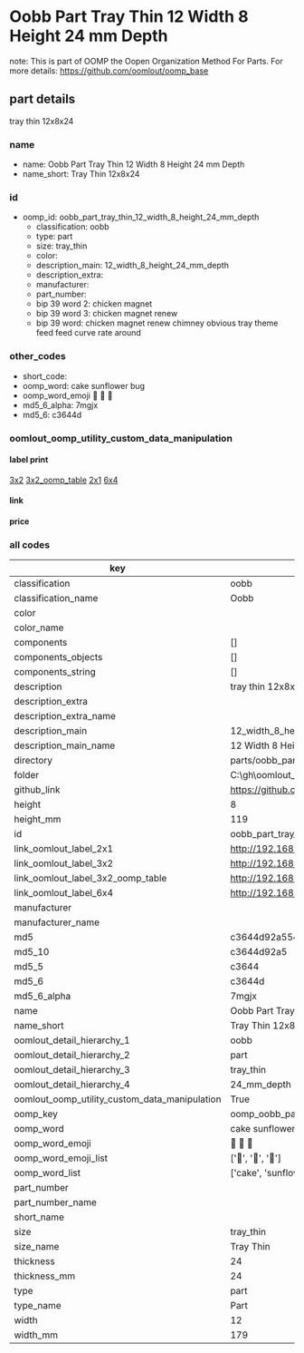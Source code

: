 # Oobb Part Tray Thin 12 Width 8 Height 24 mm Depth  

note: This is part of OOMP the Oopen Organization Method For Parts. For more details: https://github.com/oomlout/oomp_base

##  part details
  



tray thin 12x8x24



### name
* name: Oobb Part Tray Thin 12 Width 8 Height 24 mm Depth
* name_short: Tray Thin 12x8x24 
### id
* oomp_id: oobb_part_tray_thin_12_width_8_height_24_mm_depth
  * classification: oobb
  * type: part
  * size: tray_thin
  * color: 
  * description_main: 12_width_8_height_24_mm_depth
  * description_extra: 
  * manufacturer: 
  * part_number: 
  * bip 39 word 2: chicken magnet
  * bip 39 word 3: chicken magnet renew
  * bip 39 word: chicken magnet renew chimney obvious tray theme feed feed curve rate around

### other_codes
* short_code: 
* oomp_word: cake sunflower bug
* oomp_word_emoji :cake: :sunflower: :bug:
* md5_6_alpha: 7mgjx
* md5_6: c3644d






### oomlout_oomp_utility_custom_data_manipulation
#### label print
[3x2](http://192.168.1.245:1112/?label=oomp%207mgjx)
[3x2_oomp_table](http://192.168.1.108:1112/?label=oomp%207mgjx)
[2x1](http://192.168.1.242:1112/?label=oomp%207mgjx)
[6x4](http://192.168.1.55:1112/?label=oomp%207mgjx)    

#### link

                              

#### price







### all codes 
| key | value |  
| --- | --- |  
| classification | oobb |  
| classification_name | Oobb |  
| color |  |  
| color_name |  |  
| components | [] |  
| components_objects | [] |  
| components_string | [] |  
| description | tray thin 12x8x24 |  
| description_extra |  |  
| description_extra_name |  |  
| description_main | 12_width_8_height_24_mm_depth |  
| description_main_name | 12 Width 8 Height 24 mm Depth |  
| directory | parts/oobb_part_tray_thin_12_width_8_height_24_mm_depth |  
| folder | C:\gh\oomlout_oobb_version_4_generated_parts\parts\oobb_part_tray_thin_12_width_8_height_24_mm_depth |  
| github_link | https://github.com/oomlout/oomlout_oomp_part_src/tree/main/parts/oobb_part_tray_thin_12_width_8_height_24_mm_depth |  
| height | 8 |  
| height_mm | 119 |  
| id | oobb_part_tray_thin_12_width_8_height_24_mm_depth |  
| link_oomlout_label_2x1 | http://192.168.1.242:1112/?label=oomp%207mgjx |  
| link_oomlout_label_3x2 | http://192.168.1.245:1112/?label=oomp%207mgjx |  
| link_oomlout_label_3x2_oomp_table | http://192.168.1.108:1112/?label=oomp%207mgjx |  
| link_oomlout_label_6x4 | http://192.168.1.55:1112/?label=oomp%207mgjx |  
| manufacturer |  |  
| manufacturer_name |  |  
| md5 | c3644d92a554bc039ecc52816c61793d |  
| md5_10 | c3644d92a5 |  
| md5_5 | c3644 |  
| md5_6 | c3644d |  
| md5_6_alpha | 7mgjx |  
| name | Oobb Part Tray Thin 12 Width 8 Height 24 mm Depth |  
| name_short | Tray Thin 12x8x24  |  
| oomlout_detail_hierarchy_1 | oobb |  
| oomlout_detail_hierarchy_2 | part |  
| oomlout_detail_hierarchy_3 | tray_thin |  
| oomlout_detail_hierarchy_4 | 24_mm_depth |  
| oomlout_oomp_utility_custom_data_manipulation | True |  
| oomp_key | oomp_oobb_part_tray_thin_12_width_8_height_24_mm_depth |  
| oomp_word | cake sunflower bug |  
| oomp_word_emoji | :cake: :sunflower: :bug: |  
| oomp_word_emoji_list | [':cake:', ':sunflower:', ':bug:'] |  
| oomp_word_list | ['cake', 'sunflower', 'bug'] |  
| part_number |  |  
| part_number_name |  |  
| short_name |  |  
| size | tray_thin |  
| size_name | Tray Thin |  
| thickness | 24 |  
| thickness_mm | 24 |  
| type | part |  
| type_name | Part |  
| width | 12 |  
| width_mm | 179 |  
